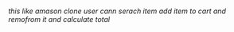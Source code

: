 ###### this like amason clone user cann serach item add item to cart and remofrom it and calculate total 

















